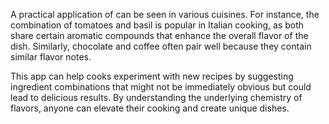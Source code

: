 A practical application of can be seen in various cuisines. For instance, the combination of tomatoes and basil is popular in Italian cooking, as both share certain aromatic compounds that enhance the overall flavor of the dish. Similarly, chocolate and coffee often pair well because they contain similar flavor notes.

This app  can help cooks experiment with new recipes by suggesting ingredient combinations that might not be immediately obvious but could lead to delicious results. By understanding the underlying chemistry of flavors, anyone can elevate their cooking and create unique dishes. 

